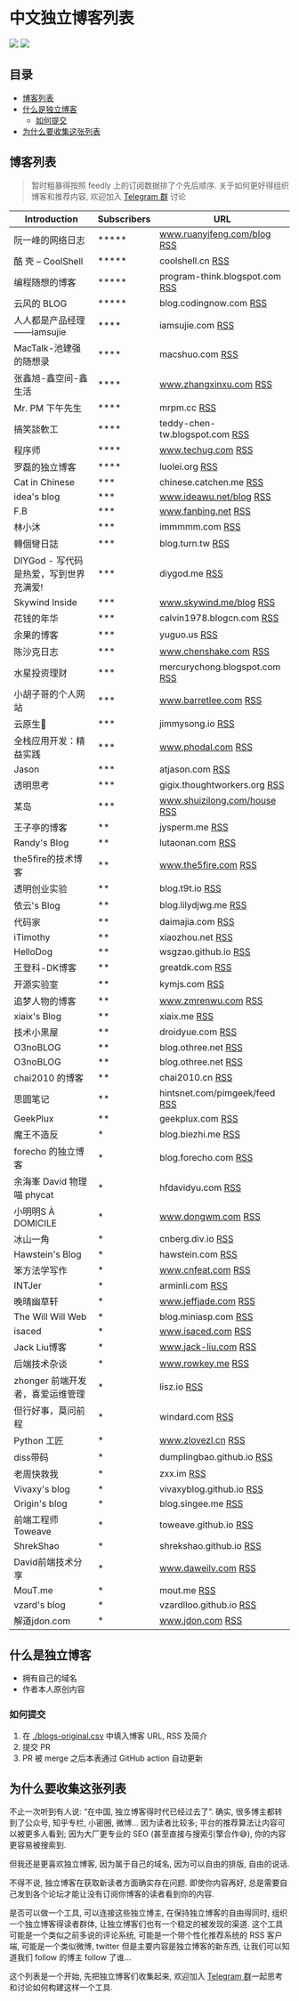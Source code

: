 # 中文独立博客列表

[![](https://badgen.net/badge/icon/telegram?icon=telegram&label)](https://t.me/indieBlogs) [![](https://badgen.net/badge/icon/patrons/orange?icon=patreon&label)](https://www.patreon.com/timqian)

## 目录

- [博客列表](#博客列表)
- [什么是独立博客](#什么是独立博客)
  - [如何提交](#如何提交)
- [为什么要收集这张列表](#为什么要收集这张列表)

## 博客列表

> 暂时粗暴得按照 feedly 上的订阅数据排了个先后顺序. 关于如何更好得组织博客和推荐内容, 欢迎加入 [Telegram 群](https://t.me/indieBlog) 讨论

| Introduction             | Subscribers | URL                                                                                     |
| ------------------------ | ----------- | --------------------------------------------------------------------------------------- |
| 阮一峰的网络日志                 | *****       | www.ruanyifeng.com/blog [RSS](http://feeds.feedburner.com/ruanyifeng)                   |
| 酷 壳 – CoolShell          | *****       | coolshell.cn [RSS](http://coolshell.cn/feed)                                            |
| 编程随想的博客                  | *****       | program-think.blogspot.com [RSS](http://feeds2.feedburner.com/programthink)             |
| 云风的 BLOG                 | *****       | blog.codingnow.com [RSS](http://blog.codingnow.com/atom.xml)                            |
| 人人都是产品经理——iamsujie       | ****        | iamsujie.com [RSS](http://iamsujie.com/feed/)                                           |
| MacTalk-池建强的随想录          | ****        | macshuo.com [RSS](http://macshuo.com/?feed=rss2)                                        |
| 张鑫旭-鑫空间-鑫生活              | ****        | www.zhangxinxu.com [RSS](http://www.zhangxinxu.com/wordpress/?feed=rss2)                |
| Mr. PM 下午先生              | ****        | mrpm.cc [RSS](http://feeds.feedburner.com/pmmustknow)                                   |
| 搞笑談軟工                    | ****        | teddy-chen-tw.blogspot.com [RSS](http://teddy-chen-tw.blogspot.com/feeds/posts/default) |
| 程序师                      | ****        | www.techug.com [RSS](http://www.techug.com/feed)                                        |
| 罗磊的独立博客                  | ****        | luolei.org [RSS](http://luolei.org/feed/)                                               |
| Cat in Chinese           | ***         | chinese.catchen.me [RSS](http://chinese.catchen.me/feeds/posts/default)                 |
| idea's blog              | ***         | www.ideawu.net/blog [RSS](http://www.ideawu.net/blog/feed)                              |
| F.B                      | ***         | www.fanbing.net [RSS](http://www.fanbing.net/feed)                                      |
| 林小沐                      | ***         | immmmm.com [RSS](http://feed.immmmm.com/)                                               |
| 轉個彎日誌                    | ***         | blog.turn.tw [RSS](http://blog.turn.tw/?feed=rss2)                                      |
| DIYGod - 写代码是热爱，写到世界充满爱! | ***         | diygod.me [RSS](https://diygod.me/atom.xml)                                             |
| Skywind Inside           | ***         | www.skywind.me/blog [RSS](http://www.skywind.me/blog/feed)                              |
| 花钱的年华                    | ***         | calvin1978.blogcn.com [RSS](http://calvin1978.blogcn.com/feed)                          |
| 余果的博客                    | ***         | yuguo.us [RSS](http://feeds.feedburner.com/yuguo)                                       |
| 陈沙克日志                    | ***         | www.chenshake.com [RSS](http://www.chenshake.com/feed/)                                 |
| 水星投资理财                   | ***         | mercurychong.blogspot.com [RSS](http://mercurychong.blogspot.com/feeds/posts/default)   |
| 小胡子哥的个人网站                | ***         | www.barretlee.com [RSS](http://www.barretlee.com/rss2.xml)                              |
| 云原生🤘                    | ***         | jimmysong.io [RSS](https://jimmysong.io/index.xml)                                      |
| 全栈应用开发：精益实践              | ***         | www.phodal.com [RSS](https://www.phodal.com/blog/feeds/rss/)                            |
| Jason                    | ***         | atjason.com [RSS](https://atjason.com/atom.xml)                                         |
| 透明思考                     | ***         | gigix.thoughtworkers.org [RSS](http://gigix.thoughtworkers.org/atom.xml)                |
| 某岛                       | ***         | www.shuizilong.com/house [RSS](http://www.shuizilong.com/house/feed/)                   |
| 王子亭的博客                   | **          | jysperm.me [RSS](https://jysperm.me/atom.xml)                                           |
| Randy's Blog             | **          | lutaonan.com [RSS](https://lutaonan.com/rss.xml)                                        |
| the5fire的技术博客            | **          | www.the5fire.com [RSS](http://www.the5fire.com/rss)                                     |
| 透明创业实验                   | **          | blog.t9t.io [RSS](https://blog.t9t.io/atom.xml)                                         |
| 依云's Blog                | **          | blog.lilydjwg.me [RSS](https://blog.lilydjwg.me/posts.rss)                              |
| 代码家                      | **          | daimajia.com [RSS](https://daimajia.com/feed)                                           |
| iTimothy                 | **          | xiaozhou.net [RSS](https://xiaozhou.net/atom.xml)                                       |
| HelloDog                 | **          | wsgzao.github.io [RSS](https://wsgzao.github.io/atom.xml)                               |
| 王登科-DK博客                 | **          | greatdk.com [RSS](https://greatdk.com/feed)                                             |
| 开源实验室                    | **          | kymjs.com [RSS](https://www.kymjs.com/feed.xml)                                         |
| 追梦人物的博客                  | **          | www.zmrenwu.com [RSS](https://www.zmrenwu.com/all/rss/)                                 |
| xiaix's Blog             | **          | xiaix.me [RSS](http://xiaix.me/rss/)                                                    |
| 技术小黑屋                    | **          | droidyue.com [RSS](https://droidyue.com/atom.xml)                                       |
| O3noBLOG                 | **          | blog.othree.net [RSS](https://feeds.feedburner.com/othree)                              |
| O3noBLOG                 | **          | blog.othree.net [RSS](https://feeds.feedburner.com/othree)                              |
| chai2010 的博客             | **          | chai2010.cn [RSS](https://chai2010.cn/index.xml)                                        |
| 思圆笔记                     | **          | hintsnet.com/pimgeek/feed [RSS](https://hintsnet.com/pimgeek/feed/)                     |
| GeekPlux                 | **          | geekplux.com [RSS](https://geekplux.com/atom.xml)                                       |
| 魔王不造反                    | *           | blog.biezhi.me [RSS](https://blog.biezhi.me/feed.xml)                                   |
| forecho 的独立博客            | *           | blog.forecho.com [RSS](https://blog.forecho.com/atom.xml)                               |
| 余海峯 David 物理喵 phycat     | *           | hfdavidyu.com [RSS](https://hfdavidyu.com/feed/)                                        |
| 小明明S À DOMICILE          | *           | www.dongwm.com [RSS](https://www.dongwm.com/atom.xml)                                   |
| 冰山一角                     | *           | cnberg.div.io [RSS](http://cnberg.div.io/feed/)                                         |
| Hawstein's Blog          | *           | hawstein.com [RSS](http://hawstein.com/feed.xml)                                        |
| 笨方法学写作                   | *           | www.cnfeat.com [RSS](https://www.cnfeat.com/feed.xml)                                   |
| INTJer                   | *           | arminli.com [RSS](https://arminli.com/feed/)                                            |
| 晚晴幽草轩                    | *           | www.jeffjade.com [RSS](https://www.jeffjade.com/atom.xml)                               |
| The Will Will Web        | *           | blog.miniasp.com [RSS](https://feeds.feedburner.com/TheWillWillWeb)                     |
| isaced                   | *           | www.isaced.com [RSS](http://www.isaced.com/index.xml)                                   |
| Jack Liu博客               | *           | www.jack-liu.com [RSS](https://www.jack-liu.com/rss.php)                                |
| 后端技术杂谈                   | *           | www.rowkey.me [RSS](https://www.rowkey.me/atom.xml)                                     |
| zhonger 前端开发者，喜爱运维管理     | *           | lisz.io [RSS](https://lisz.io/feed.xml)                                                 |
| 但行好事，莫问前程                | *           | windard.com [RSS](https://windard.com/feed.xml)                                         |
| Python 工匠                | *           | www.zlovezl.cn [RSS](https://www.zlovezl.cn/feeds/latest/)                              |
| diss带码                   | *           | dumplingbao.github.io [RSS](https://dumplingbao.github.io/atom.xml)                     |
| 老周快救我                    | *           | zxx.im [RSS](https://zxx.im/feed)                                                       |
| Vivaxy's blog            | *           | vivaxyblog.github.io [RSS](https://vivaxyblog.github.io/atom.xml)                       |
| Origin's blog            | *           | blog.singee.me [RSS](https://blog.singee.me/atom.xml)                                   |
| 前端工程师 Toweave            | *           | toweave.github.io [RSS](https://toweave.github.io/rss.xml)                              |
| ShrekShao                | *           | shrekshao.github.io [RSS](http://shrekshao.github.io/feed.xml)                          |
| David前端技术分享              | *           | www.daweilv.com [RSS](https://www.daweilv.com/atom.xml)                                 |
| MouT.me                  | *           | mout.me [RSS](https://ghost.mout.me/rss/)                                               |
| vzard's blog             | *           | vzardlloo.github.io [RSS](https://vzardlloo.github.io/atom.xml)                         |
| 解道jdon.com               | *           | www.jdon.com [RSS](https://www.jdon.com/jivejdon/rss)                                   |

## 什么是独立博客

- 拥有自己的域名
- 作者本人原创内容

### 如何提交

1. 在 [./blogs-original.csv](./blogs-original.csv) 中填入博客 URL, RSS 及简介
2. 提交 PR
3. PR 被 merge 之后本表通过 GitHub action 自动更新

## 为什么要收集这张列表

不止一次听到有人说: “在中国, 独立博客得时代已经过去了”. 确实, 很多博主都转到了公众号, 知乎专栏, 小密圈, 微博... 因为读者比较多; 平台的推荐算法让内容可以被更多人看到; 因为大厂更专业的 SEO (甚至直接与搜索引擎合作😅), 你的内容更容易被搜索到.

但我还是更喜欢独立博客, 因为属于自己的域名, 因为可以自由的排版, 自由的说话.

不得不说, 独立博客在获取新读者方面确实存在问题. 即使你内容再好, 总是需要自己发到各个论坛才能让没有订阅你博客的读者看到你的内容.

是否可以做一个工具, 可以连接这些独立博主, 在保持独立博客的自由得同时, 组织一个独立博客得读者群体, 让独立博客们也有一个稳定的被发现的渠道. 这个工具可能是一个类似之前多说的评论系统, 可能是一个带个性化推荐系统的 RSS 客户端, 可能是一个类似微博, twitter 但是主要内容是独立博客的新东西, 让我们可以知道我们 follow 的博主 follow 了谁...

这个列表是一个开始, 先把独立博客们收集起来, 欢迎加入 [Telegram 群](https://t.me/indieBlogs)一起思考和讨论如何构建这样一个工具.
  